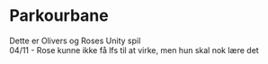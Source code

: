 # Parkourbane
Dette er Olivers og Roses Unity spil
<br>
04/11 - Rose kunne ikke få lfs til at virke, men hun skal nok lære det
